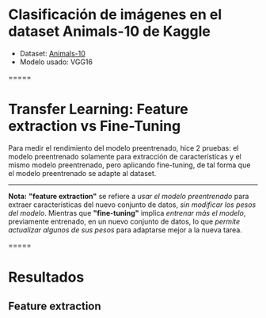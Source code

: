 # Clasificación de imágenes en el dataset Animals-10 de Kaggle
- Dataset: [Animals-10](https://www.kaggle.com/datasets/alessiocorrado99/animals10/data)
- Modelo usado: VGG16
  
=====

# Transfer Learning: Feature extraction vs Fine-Tuning

Para medir el rendimiento del modelo preentrenado, hice 2 pruebas: el modelo preentrenado solamente para extracción de características y el mismo modelo preentrenado, pero aplicando fine-tuning, de tal forma que el modelo preentrenado se adapte al dataset.

-----

**Nota:** **"feature extraction"** se refiere a *usar el modelo preentrenado* para extraer características del nuevo conjunto de datos, *sin modificar los pesos del modelo*. Mientras que **"fine-tuning"** implica *entrenar más el modelo*, previamente entrenado, en un nuevo conjunto de datos, lo que *permite actualizar algunos de sus pesos* para adaptarse mejor a la nueva tarea.

=====

# Resultados

## Feature extraction
